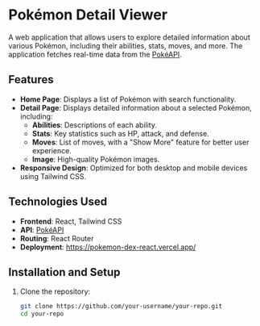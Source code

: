 # Pokémon Detail Viewer

A web application that allows users to explore detailed information about various Pokémon, including their abilities, stats, moves, and more. The application fetches real-time data from the [PokéAPI](https://pokeapi.co/).

## Features

- **Home Page**: Displays a list of Pokémon with search functionality.
- **Detail Page**: Displays detailed information about a selected Pokémon, including:
  - **Abilities**: Descriptions of each ability.
  - **Stats**: Key statistics such as HP, attack, and defense.
  - **Moves**: List of moves, with a "Show More" feature for better user experience.
  - **Image**: High-quality Pokémon images.
- **Responsive Design**: Optimized for both desktop and mobile devices using Tailwind CSS.

## Technologies Used

- **Frontend**: React, Tailwind CSS
- **API**: [PokéAPI](https://pokeapi.co/)
- **Routing**: React Router
- **Deployment**: https://pokemon-dex-react.vercel.app/

## Installation and Setup

1. Clone the repository:
   ```bash
   git clone https://github.com/your-username/your-repo.git
   cd your-repo
